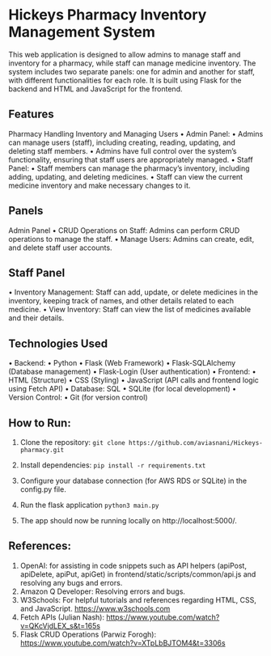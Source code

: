 # Hickeys Pharmacy Inventory Management System

This web application is designed to allow admins to manage staff and inventory for a pharmacy, while staff can manage medicine inventory. The system includes two separate panels: one for admin and another for staff, with different functionalities for each role. It is built using Flask for the backend and HTML and JavaScript for the frontend.

## Features

Pharmacy Handling Inventory and Managing Users
• Admin Panel:
• Admins can manage users (staff), including creating, reading, updating, and deleting staff members.
• Admins have full control over the system’s functionality, ensuring that staff users are appropriately managed.
• Staff Panel:
• Staff members can manage the pharmacy’s inventory, including adding, updating, and deleting medicines.
• Staff can view the current medicine inventory and make necessary changes to it.

## Panels

Admin Panel
• CRUD Operations on Staff: Admins can perform CRUD operations to manage the staff.
• Manage Users: Admins can create, edit, and delete staff user accounts.

## Staff Panel

• Inventory Management: Staff can add, update, or delete medicines in the inventory, keeping track of names, and other details related to each medicine.
• View Inventory: Staff can view the list of medicines available and their details.

## Technologies Used

• Backend:
• Python
• Flask (Web Framework)
• Flask-SQLAlchemy (Database management)
• Flask-Login (User authentication)
• Frontend:
• HTML (Structure)
• CSS (Styling)
• JavaScript (API calls and frontend logic using Fetch API)
• Database: SQL
• SQLite (for local development)
• Version Control:
• Git (for version control)

## How to Run:

1. Clone the repository:
   `git clone https://github.com/aviasnani/Hickeys-pharmacy.git`

2. Install dependencies:
   `pip install -r requirements.txt`

3. Configure your database connection (for AWS RDS or SQLite) in the config.py file.
4. Run the flask application
   `python3 main.py`
5. The app should now be running locally on http://localhost:5000/.

## References:

1. OpenAI: for assisting in code snippets such as API helpers (apiPost, apiDelete, apiPut, apiGet) in frontend/static/scripts/common/api.js and resolving any bugs and errors.
2. Amazon Q Developer: Resolving errors and bugs.
3. W3Schools: For helpful tutorials and references regarding HTML, CSS, and JavaScript. https://www.w3schools.com
4. Fetch APIs (Julian Nash): https://www.youtube.com/watch?v=QKcVjdLEX_s&t=165s
5. Flask CRUD Operations (Parwiz Forogh): https://www.youtube.com/watch?v=XTpLbBJTOM4&t=3306s
